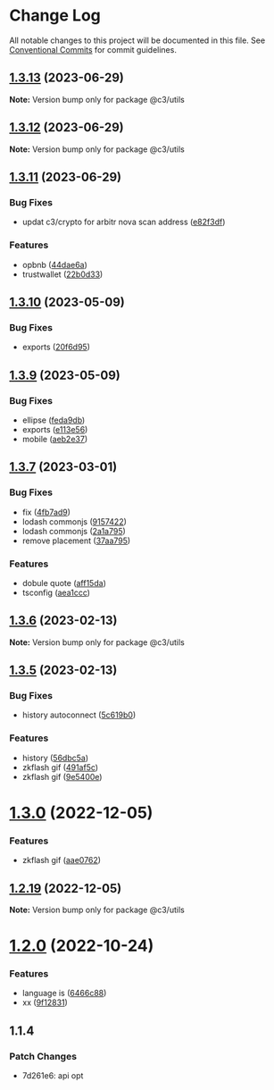 # Change Log

All notable changes to this project will be documented in this file. See [Conventional Commits](https://conventionalcommits.org) for commit guidelines.

## [1.3.13](https://github.com/che3vinci/c3/compare/@c3/utils@1.3.11...@c3/utils@1.3.13) (2023-06-29)

**Note:** Version bump only for package @c3/utils

## [1.3.12](https://github.com/che3vinci/c3/compare/@c3/utils@1.3.11...@c3/utils@1.3.12) (2023-06-29)

**Note:** Version bump only for package @c3/utils

## [1.3.11](https://github.com/che3vinci/c3/compare/@c3/utils@1.3.10...@c3/utils@1.3.11) (2023-06-29)

### Bug Fixes

- updat c3/crypto for arbitr nova scan address ([e82f3df](https://github.com/che3vinci/c3/commit/e82f3df5c569a6c3edfd3cb3fad1c24e7ab996ff))

### Features

- opbnb ([44dae6a](https://github.com/che3vinci/c3/commit/44dae6a59add039b26141b2261fbcfec5036a723))
- trustwallet ([22b0d33](https://github.com/che3vinci/c3/commit/22b0d3355784ae7aae7c9486b7621624fd0a7441))

## [1.3.10](https://github.com/che3vinci/c3/compare/@c3/utils@1.3.9...@c3/utils@1.3.10) (2023-05-09)

### Bug Fixes

- exports ([20f6d95](https://github.com/che3vinci/c3/commit/20f6d95b2abde328befe989e49dc2889a2a8c2bf))

## [1.3.9](https://github.com/che3vinci/c3/compare/@c3/utils@1.3.7...@c3/utils@1.3.9) (2023-05-09)

### Bug Fixes

- ellipse ([feda9db](https://github.com/che3vinci/c3/commit/feda9dbe7a5ed10232cac8aa66bd55d6a02d342e))
- exports ([e113e56](https://github.com/che3vinci/c3/commit/e113e56172b939439d4e073ae7e103bb1fa155d2))
- mobile ([aeb2e37](https://github.com/che3vinci/c3/commit/aeb2e372bc9f85ae8c3ceb924c9c369cb776e2b0))

## [1.3.7](https://github.com/che3vinci/c3/compare/@c3/utils@1.3.6...@c3/utils@1.3.7) (2023-03-01)

### Bug Fixes

- fix ([4fb7ad9](https://github.com/che3vinci/c3/commit/4fb7ad97fb60c417f543d7d5435827cc66c12c2d))
- lodash commonjs ([9157422](https://github.com/che3vinci/c3/commit/9157422a4a783a0d97a546a61c841aac7f43d4f0))
- lodash commonjs ([2a1a795](https://github.com/che3vinci/c3/commit/2a1a795bd4b83022369ac42d64fd07805eac6f79))
- remove placement ([37aa795](https://github.com/che3vinci/c3/commit/37aa795c00da2d4db23a351b40fe3fd0048b15e7))

### Features

- dobule quote ([aff15da](https://github.com/che3vinci/c3/commit/aff15dae3f43ca86185abd8ec257aef68cf8d41b))
- tsconfig ([aea1ccc](https://github.com/che3vinci/c3/commit/aea1ccc7d62652a10355425b024c4953ece0a95a))

## [1.3.6](https://github.com/che3vinci/c3/compare/@c3/utils@1.3.5...@c3/utils@1.3.6) (2023-02-13)

**Note:** Version bump only for package @c3/utils

## [1.3.5](https://github.com/che3vinci/c3/compare/@c3/utils@1.3.0...@c3/utils@1.3.5) (2023-02-13)

### Bug Fixes

- history autoconnect ([5c619b0](https://github.com/che3vinci/c3/commit/5c619b0f89fa10bc9318b969c4c5a65589d15d3b))

### Features

- history ([56dbc5a](https://github.com/che3vinci/c3/commit/56dbc5aeefb5f95cb77be1981e7b8fcfc8bbbd6f))
- zkflash gif ([491af5c](https://github.com/che3vinci/c3/commit/491af5c86e204eb64d62d5ff2b509e0b0e6f4484))
- zkflash gif ([9e5400e](https://github.com/che3vinci/c3/commit/9e5400ecd4c98a587826d086184150cb65c78038))

# [1.3.0](https://github.com/che3vinci/c3/compare/@c3/utils@1.2.18...@c3/utils@1.3.0) (2022-12-05)

### Features

- zkflash gif ([aae0762](https://github.com/che3vinci/c3/commit/aae0762161753d645be1458e8f0ace77cdbbb504))

## [1.2.19](https://github.com/che3vinci/c3/compare/@c3/utils@1.2.18...@c3/utils@1.2.19) (2022-12-05)

**Note:** Version bump only for package @c3/utils

# [1.2.0](https://github.com/che3vinci/c3/compare/@c3/utils@1.1.88...@c3/utils@1.2.0) (2022-10-24)

### Features

- language is ([6466c88](https://github.com/che3vinci/c3/commit/6466c88776c127413939be5da7b7f0654873e091))
- xx ([9f12831](https://github.com/che3vinci/c3/commit/9f12831bdba50ae133ec5fcd7e7cb5b26851e7e7))

## 1.1.4

### Patch Changes

- 7d261e6: api opt
